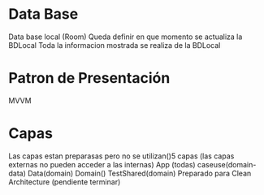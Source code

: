 # Data Base
 Data base local (Room)
 Queda definir en que momento se actualiza la BDLocal
 Toda la informacion mostrada se realiza de la BDLocal
# Patron de Presentación
MVVM
# Capas
 Las capas estan preparasas pero no se utilizan()5 capas (las capas externas no pueden acceder a las internas)
 App (todas)
 caseuse(domain-data)
 Data(domain)
 Domain()
 TestShared(domain)
 Preparado para Clean Architecture (pendiente terminar)
